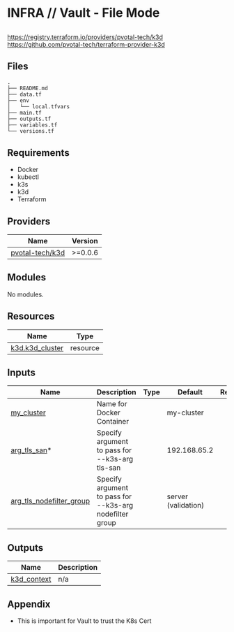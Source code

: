# INFRA // Vault - File Mode

##

https://registry.terraform.io/providers/pvotal-tech/k3d
https://github.com/pvotal-tech/terraform-provider-k3d

## Files

```
.
├── README.md
├── data.tf
├── env
│   └── local.tfvars
├── main.tf
├── outputs.tf
├── variables.tf
└── versions.tf
```

## Requirements

- Docker
- kubectl
- k3s
- k3d
- Terraform

## Providers

| Name | Version |
|------|---------|
| <a name="k3d"></a> [pvotal-tech/k3d](https://registry.terraform.io/providers/pvotal-tech/k3d) | >=0.0.6|

## Modules

No modules.

## Resources

| Name | Type |
|------|------|
| [k3d.k3d_cluster](https://registry.terraform.io/providers/pvotal-tech/k3d/latest/docs/resources/cluster) | resource |

## Inputs

| Name | Description | Type | Default | Required |
|------|-------------|------|---------|:--------:|
| <a name="my_cluster"></a> [my_cluster](#) | Name for Docker Container |  | my-cluster | no |
| <a name="arg_tls_san"></a> [arg_tls_san](#)* | Specify argument to pass for --k3s-arg tls-san |  | 192.168.65.2 | yes |
| <a name="arg_tls_nodefilter_group"></a> [arg_tls_nodefilter_group](#) | Specify argument to pass for --k3s-arg nodefilter group |  | server (validation) | no |

## Outputs

| Name | Description |
|------|-------------|
| <a name="k3d_context"></a> [k3d_context](#) | n/a |

## Appendix

* This is important for Vault to trust the K8s Cert